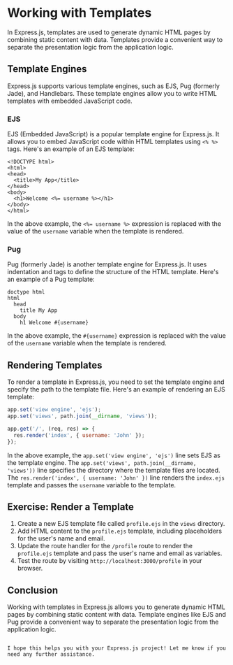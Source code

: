 # Working with Templates

In Express.js, templates are used to generate dynamic HTML pages by combining static content with data. Templates provide a convenient way to separate the presentation logic from the application logic.

## Template Engines

Express.js supports various template engines, such as EJS, Pug (formerly Jade), and Handlebars. These template engines allow you to write HTML templates with embedded JavaScript code.

### EJS

EJS (Embedded JavaScript) is a popular template engine for Express.js. It allows you to embed JavaScript code within HTML templates using `<% %>` tags. Here's an example of an EJS template:

```ejs
<!DOCTYPE html>
<html>
<head>
  <title>My App</title>
</head>
<body>
  <h1>Welcome <%= username %></h1>
</body>
</html>
```

In the above example, the `<%= username %>` expression is replaced with the value of the `username` variable when the template is rendered.

### Pug

Pug (formerly Jade) is another template engine for Express.js. It uses indentation and tags to define the structure of the HTML template. Here's an example of a Pug template:

```pug
doctype html
html
  head
    title My App
  body
    h1 Welcome #{username}
```

In the above example, the `#{username}` expression is replaced with the value of the `username` variable when the template is rendered.

## Rendering Templates

To render a template in Express.js, you need to set the template engine and specify the path to the template file. Here's an example of rendering an EJS template:

```javascript
app.set('view engine', 'ejs');
app.set('views', path.join(__dirname, 'views'));

app.get('/', (req, res) => {
  res.render('index', { username: 'John' });
});
```

In the above example, the `app.set('view engine', 'ejs')` line sets EJS as the template engine. The `app.set('views', path.join(__dirname, 'views'))` line specifies the directory where the template files are located. The `res.render('index', { username: 'John' })` line renders the `index.ejs` template and passes the `username` variable to the template.

## Exercise: Render a Template

1. Create a new EJS template file called `profile.ejs` in the `views` directory.
2. Add HTML content to the `profile.ejs` template, including placeholders for the user's name and email.
3. Update the route handler for the `/profile` route to render the `profile.ejs` template and pass the user's name and email as variables.
4. Test the route by visiting `http://localhost:3000/profile` in your browser.

## Conclusion

Working with templates in Express.js allows you to generate dynamic HTML pages by combining static content with data. Template engines like EJS and Pug provide a convenient way to separate the presentation logic from the application logic.
```

I hope this helps you with your Express.js project! Let me know if you need any further assistance.